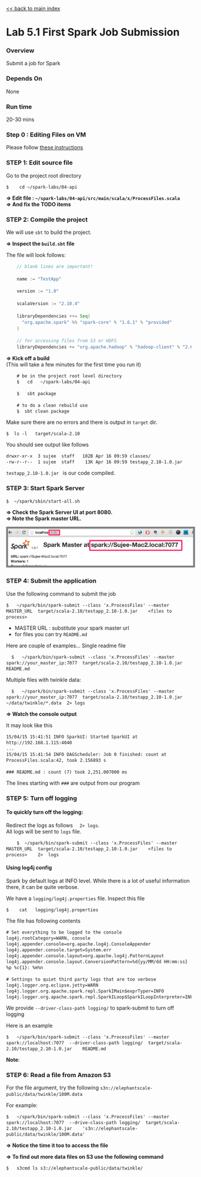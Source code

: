 <link rel='stylesheet' href='../assets/css/main.css'/>

[<< back to main index](../README.md)

Lab 5.1 First Spark Job Submission
==================================

### Overview
Submit a job for Spark

### Depends On 
None

### Run time
20-30 mins


### Step 0 : Editing Files on VM
Please follow [these instructions](../edit-files.md)

### STEP 1: Edit source file

Go to the project root directory

    $    cd ~/spark-labs/04-api


**=> Edit file : `~/spark-labs/04-api/src/main/scala/x/ProcessFiles.scala`**  
**=> And fix the TODO items**


### STEP 2: Compile the project

We will use `sbt` to build the project.  

**=> Inspect the `build.sbt` file**

The file will look follows:

```scala
    // blank lines are important!
    
    name := "TestApp"
    
    version := "1.0"
    
    scalaVersion := "2.10.4"
    
    libraryDependencies ++= Seq(
      "org.apache.spark" %% "spark-core" % "1.6.1" % "provided"
    )
    
    // for accessing files from S3 or HDFS
    libraryDependencies += "org.apache.hadoop" % "hadoop-client" % "2.6.0" exclude("com.google.guava", "guava")
```


**=> Kick off a build**  
(This will take a few minutes for the first time you run it)

```
    # be in the project root level directory
    $   cd   ~/spark-labs/04-api

    $   sbt package

    # to do a clean rebuild use
    $  sbt clean package
```

Make sure there are no errors and there is output in `target` dir.

    $  ls -l   target/scala-2.10

You should see output like follows

    drwxr-xr-x  3 sujee  staff   102B Apr 16 09:59 classes/
    -rw-r--r--  1 sujee  staff    13K Apr 16 09:59 testapp_2.10-1.0.jar

`testapp_2.10-1.0.jar `  is our code compiled.
 

### STEP 3: Start Spark Server

    $  ~/spark/sbin/start-all.sh


**=> Check the Spark Server UI at port 8080.**  
**=> Note the Spark master URL.**  

<img src="../images/4.1b.png" style="border: 5px solid grey; max-width:100%;"/>


### STEP 4: Submit the application

Use the following command to submit the job

    $   ~/spark/bin/spark-submit --class 'x.ProcessFiles' --master MASTER_URL  target/scala-2.10/testapp_2.10-1.0.jar    <files to process>

* MASTER URL : substitute your spark master url
* for files you can try `README.md`

Here are couple of examples... 
Single readme file
```
  $   ~/spark/bin/spark-submit --class 'x.ProcessFiles' --master spark://your_master_ip:7077  target/scala-2.10/testapp_2.10-1.0.jar    README.md
```

Multiple files with twinkle data:
```
  $   ~/spark/bin/spark-submit --class 'x.ProcessFiles' --master spark://your_master_ip:7077  target/scala-2.10/testapp_2.10-1.0.jar    ~/data/twinkle/*.data  2> logs
```


**=> Watch the console output**

It may look like this

    15/04/15 15:41:51 INFO SparkUI: Started SparkUI at http://192.168.1.115:4040
    ...
    15/04/15 15:41:54 INFO DAGScheduler: Job 0 finished: count at ProcessFiles.scala:42, took 2.156893 s

    ### README.md : count (7) took 2,251.007000 ms


The lines starting with `###` are output from our program


### STEP 5:  Turn off logging

#### To quickly turn off the logging:
Redirect the logs as follows `  2> logs`.   
All logs will be sent to `logs` file.  
```
    $  ~/spark/bin/spark-submit --class 'x.ProcessFiles' --master MASTER_URL  target/scala-2.10/testapp_2.10-1.0.jar    <files to process>    2>  logs
```

#### Using log4j config
Spark by default logs at INFO level.  While there is a lot of useful information there, it can be quite verbose.

We have a `logging/log4j.properties` file.  Inspect this file

    $    cat   logging/log4j.properties


The file has following contents

    # Set everything to be logged to the console
    log4j.rootCategory=WARN, console
    log4j.appender.console=org.apache.log4j.ConsoleAppender
    log4j.appender.console.target=System.err
    log4j.appender.console.layout=org.apache.log4j.PatternLayout
    log4j.appender.console.layout.ConversionPattern=%d{yy/MM/dd HH:mm:ss} %p %c{1}: %m%n
    
    # Settings to quiet third party logs that are too verbose
    log4j.logger.org.eclipse.jetty=WARN
    log4j.logger.org.apache.spark.repl.SparkIMain$exprTyper=INFO
    log4j.logger.org.apache.spark.repl.SparkILoop$SparkILoopInterpreter=INFO



We provide `--driver-class-path logging/`  to spark-submit to turn off logging

Here is an example

    $   ~/spark/bin/spark-submit --class 'x.ProcessFiles' --master spark://localhost:7077  --driver-class-path logging/  target/scala-2.10/testapp_2.10-1.0.jar    README.md

**Note**:  
### STEP 6:  Read a file from Amazon S3

For the file argument, try the following `s3n://elephantscale-public/data/twinkle/100M.data`

For example:

    $   ~/spark/bin/spark-submit --class 'x.ProcessFiles' --master spark://localhost:7077  --drive-class-path logging/  target/scala-2.10/testapp_2.10-1.0.jar    's3n://elephantscale-public/data/twinkle/100M.data'


**=> Notice the time it too to access the file**

**=> To find out more data files on S3 use the following command**

    $   s3cmd ls s3://elephantscale-public/data/twinkle/
